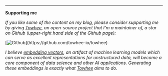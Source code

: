 
---

__Supporting me__

_If you like some of the content on my blog, please consider supporting me by giving [Towhee](https://github.com/towhee-io/towhee), an open-source project that I'm a maintainer of, a star on Github (upper-right hand side of the Github page):_

[![Github](https://img.shields.io/badge/star-towhee-rgb(255,202,66)?style=for-the-badge&logo=github)](https://github.com/towhee-io/towhee)

_I believe [embedding vectors](https://beta.openai.com/docs/guides/embeddings), an artifact of machine learning models which can serve as excellent representations for unstructured data, will become a core component of data science and other AI applications. Generating these embeddings is exactly what [Towhee](https://github.com/towhee-io/towhee) aims to do._

